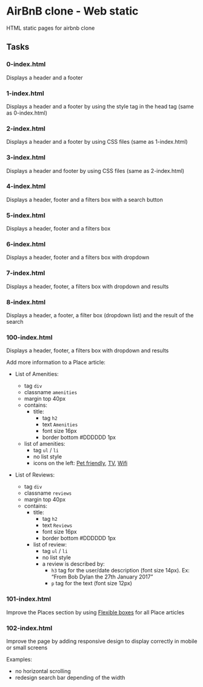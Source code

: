 # AirBnB clone - Web static

HTML static pages for airbnb clone

## Tasks

### 0-index.html

Displays a header and a footer

### 1-index.html

Displays a header and a footer by using the style tag in the head tag (same as 0-index.html)

### 2-index.html

Displays a header and a footer by using CSS files (same as 1-index.html)

### 3-index.html

Displays a header and footer by using CSS files (same as 2-index.html)

### 4-index.html

Displays a header, footer and a filters box with a search button

### 5-index.html

Displays a header, footer and a filters box

### 6-index.html

Displays a header, footer and a filters box with dropdown

### 7-index.html

Displays a header, footer, a filters box with dropdown and results

### 8-index.html

Displays a header, a footer, a filter box (dropdown list) and the result of the search

### 100-index.html

Displays a header, footer, a filters box with dropdown and results

Add more information to a Place article:

- List of Amenities:
  - tag `div`
  - classname `amenities`
  - margin top 40px
  - contains:
    - title:
      - tag `h2`
      - text `Amenities`
      - font size 16px
      - border bottom #DDDDDD 1px
  - list of amenities:
    - tag `ul` / `li`
    - no list style
    - icons on the left: [Pet friendly](https://s3.amazonaws.com/intranet-projects-files/holbertonschool-higher-level_programming+/268/icon_pets.png), [TV](https://s3.amazonaws.com/intranet-projects-files/holbertonschool-higher-level_programming+/268/icon_tv.png), [Wifi](https://s3.amazonaws.com/intranet-projects-files/holbertonschool-higher-level_programming+/268/icon_wifi.png)

- List of Reviews:
  - tag `div`
  - classname `reviews`
  - margin top 40px
  - contains:
    - title:
      - tag `h2`
      - text `Reviews`
      - font size 16px
      - border bottom #DDDDDD 1px
    - list of review:
      - tag `ul` / `li`
      - no list style
      - a review is described by:
        - `h3` tag for the user/date description (font size 14px). Ex: “From Bob Dylan the 27th January 2017”
        - `p` tag for the text (font size 12px)

### 101-index.html

Improve the Places section by using [Flexible boxes](https://intranet.alxswe.com/rltoken/Xc-nBlQHexwNaCuKYpZ2-A) for all Place articles

### 102-index.html

Improve the page by adding responsive design to display correctly in mobile or small screens

Examples:

- no horizontal scrolling
- redesign search bar depending of the width
